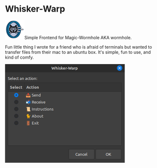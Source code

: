 # Whisker-Warp
![alt text](https://github.com/mrcafune/Whisker-Warp/blob/main/whisker-warp.png?raw=true)Simple Frontend for Magic-Wormhole AKA wormhole.

Fun little thing I wrote for a friend who is afraid of terminals but wanted to transfer files from their mac to an ubuntu box.
It's simple, fun to use, and kind of comfy.

![alt text](https://github.com/mrcafune/Whisker-Warp/blob/main/action.png?raw=true)
